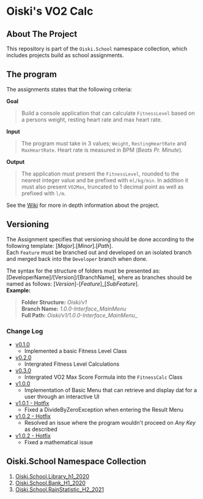 # Oiski's VO2 Calc

## About The Project
This repository is part of the `Oiski.School` namespace collection, which includes projects build as school assignments.

## The program
The assignments states that the following criteria:

**Goal**
>Build a console application that can calculate `FitnessLevel` based on a persons weight, resting heart rate and max heart rate.

**Input**
>The program must take in 3 values; `Weight`, `RestingHeartRate` and `MaxHeartRate`.
>Heart rate is measured in BPM (_Beats Pr. Minute_).

**Output**
>The application must present the `FitnessLevel`, rounded to the nearest integer value and be prefixed with `ml/kg/min`.
>In addition it must also present `VO2Max`, truncated to 1 decimal point as well as prefixed with `l/m`.

See the [Wiki](https://github.com/ZhakalenDk/Oiski.School.VO2Number_H2_2021/wiki) for more in depth information about the project.

## Versioning
The Assignment specifies that versioning should be done according to the following template: [_Major_].[_Minor_].[_Path_].\
Each `Feature` must be branched out and developed on an isolated branch and merged back into the `Developer` branch when done.

The syntax for the structure of folders must be presented as: [DeveloperName]/[Version]/[BranchName], where as branches should be named as follows: [*Version*]-[*Feature*]_[*SubFeature*].\
**Example:**
>**Folder Structure:** _Oiski/v1_ \
>**Branch Name:** _1.0.0-Interface_MainMenu_ \
>**Full Path:** _Oiski/v1/1.0.0-Interface_MainMenu__

### Change Log
- [v0.1.0](https://github.com/ZhakalenDk/Oiski.School.FitnessLevel_H2_2021/releases/tag/v0.1.0)
  - Implemented a basic Fitness Level Class
- [v0.2.0](https://github.com/ZhakalenDk/Oiski.School.FitnessLevel_H2_2021/releases/tag/v0.2.0)
  - Intergrated Fitness Level Calculations
- [v0.3.0](https://github.com/ZhakalenDk/Oiski.School.FitnessLevel_H2_2021/releases/tag/v0.3.0)
  - Intergrated VO2 Max Score Formula into the `FitnessCalc` Class
- [v1.0.0](https://github.com/ZhakalenDk/Oiski.School.FitnessLevel_H2_2021/releases/tag/v1.0.0)
  - Implementation of Basic Menu that can retrieve and display dat for a user through an interactive UI
- [v1.0.1 - Hotfix](https://github.com/ZhakalenDk/Oiski.School.FitnessLevel_H2_2021/releases/tag/v1.0.1)
  - Fixed a DivideByZeroException when entering the Result Menu
- [v1.0.2 - Hotfix](https://github.com/ZhakalenDk/Oiski.School.FitnessLevel_H2_2021/releases/tag/v1.0.2)
  - Resolved an issue where the program wouldn't proceed on _Any Key_ as described
- [v1.0.2 - Hotfix](https://github.com/ZhakalenDk/Oiski.School.FitnessLevel_H2_2021/releases/tag/v1.0.3)
  - Fixed a mathematical issue

## Oiski.School Namespace Collection
1. [Oiski.School.Library_h1_2020](https://github.com/ZhakalenDk/Oiski.School.Library_H1_2020)
2. [Oiski.School.Bank_H1_2020](https://github.com/ZhakalenDk/Oiski.School.Bank_H1_2020)
3. [Oiski.School.RainStatistic_H2_2021](https://github.com/ZhakalenDk/Oiski.School.RainStatistic_H2_2021)
